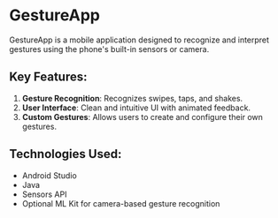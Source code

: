 # GestureApp

GestureApp is a mobile application designed to recognize and interpret gestures using the phone's built-in sensors or camera.

## Key Features:
1. **Gesture Recognition**: Recognizes swipes, taps, and shakes.
2. **User Interface**: Clean and intuitive UI with animated feedback.
3. **Custom Gestures**: Allows users to create and configure their own gestures.

## Technologies Used:
- Android Studio
- Java
- Sensors API
- Optional ML Kit for camera-based gesture recognition


